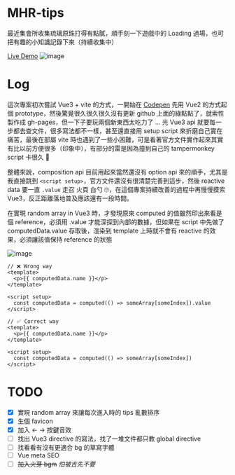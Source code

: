 # MHR-tips

最近集會所收集琉璃原珠打得有點膩，順手刻一下遊戲中的 Loading 過場，也可把有趣的小知識記錄下來（持續收集中）

[Live Demo](https://unickhow.github.io/MHR-tips/)
![image](https://user-images.githubusercontent.com/22793771/118409083-579d5380-b6bb-11eb-8784-150cc4e0db2c.png)



# Log

這次專案初次嘗試 Vue3 + vite 的方式，一開始在 [Codepen](https://codepen.io/uNickHow/pen/QWpEOjB) 先用 Vue2 的方式起個 prototype，然後驚覺很久很久很久沒有更新 github 上面的綠點點了，就索性製作成 gh-pages，但一下子要玩兩個新東西太吃力了 ... 光 Vue3 api 就要每一步都去查文件，很多寫法都不一樣，甚至還直接用 setup script 來折磨自己實在痛苦，最後在部屬 vite 時也遇到了一些小困難，可是看著官方文件實作起來其實有比以前方便很多（印象中），有部分的雷是因為撞到自己的 tampermonkey script 卡很久 🤯

整體來說，composition api 目前用起來當然還沒有 option api 來的順手，尤其是我直接跳到 `<script setup>`，官方文件還沒有很清楚完善到這步，然後 reactive data 要一直 `.value` 走召 火頁 白勺 🙄，在這個專案持續改善的過程中再慢慢摸索 Vue3，反正距離落地普及應該還有一段時間。

在實現 random array in Vue3 時，才發現原來 computed 的值雖然印出來看是個 reference，必須用 .value 才能深探到內部的數據，但如果在 script 中先做了 computedData.value 存取後，渲染到 template 上時就不會有 reactive 的效果，必須讓該值保持 reference 的狀態

![image](https://user-images.githubusercontent.com/22793771/118518026-5414d580-b76a-11eb-895c-01a8711228d3.png)

```vue
// ❌ Wrong way
<template>
  <p>{{ computedData.name }}</p>
</template>

<script setup>
  const computedData = computed(() => someArray[someIndex]).value
</script>

// ✅ Correct way
<template>
  <p>{{ computedData.name }}</p>
</template>

<script setup>
  const computedData = computed(() => someArray[someIndex])
</script>
```


# TODO

- [x] 實現 random array 來讓每次進入時的 tips 亂數排序
- [x] 生個 favicon
- [x] 加入 ← → 按鍵音效
- [ ] 找出 Vue3 directive 的寫法，找了一堆文件都只教 global directive
- [ ] 找看看有沒有更適合 bg 的草寫字體
- [ ] Vue meta SEO
- [ ] ~~加入火芽 bgm~~ *怕被吉先不要*

